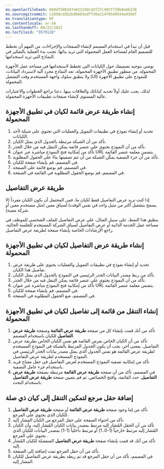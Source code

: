 ```yaml
---
ms.openlocfilehash: 684df580247e82119dc42f27c492f739b8e6b238
ms.sourcegitcommit: c1858cd3b2bd6663edff36e214795d4934ad3ddf
ms.translationtype: HT
ms.contentlocale: ar-SA
ms.lasthandoff: 09/22/2022
ms.locfileid: "9579128"
---
```

قبل أن تبدأ في استخدام المصمم لإنشاء الصفحات والإجراءات، من المهم أن تخطط للتصميم العام لمساحة العمل المحمولة التي تريد بنائها. تجنب بدء العملية بالتفكير في النماذج التي تريد استخدامها.

نوصي بتوجيه تصميمك حول الكيانات التي تخطط لاستخدامها في مساحة عمل الأجهزة المحمولة. من منظور تطبيق الأجهزة المحمولة، تعد النماذج مجرد آلية لاسترداد البيانات، ولا ينطبق سلوك واجهة المستخدم وقت التشغيل (UI) للنموذج على تطبيق الأجهزة المحمولة. 

لذلك، يجب عليك أولاً تحديد كياناتك والعلاقات بينها. دعنا نراجع الخطوات والاعتبارات عالية المستوى لإنشاء صفحات تطبيقات الأجهزة المحمولة.

## <a name="create-a-list-view-for-an-entity-in-the-mobile-app"></a>إنشاء طريقة عرض قائمة لكيان في تطبيق الأجهزة المحمولة
1.  تحديد أو إنشاء نموذج في تطبيقات التمويل والعمليات التي تحتوي على شبكة لأحد الكيانات.
2.  تأكد من أن الشبكة مرتبطة بالجدول الذي يمثل الكيان.
3.  تأكد من أن النموذج يحتوي على عنصر قائمة يمكن التنقل فيه من خلال الجذر.
4.  تأكد من إمكانية فتح النموذج مباشرة عبر عنوان URL يتضمن معلمة عنصر القائمة.
5.  تأكد من أن جزء التصفية يمكّن الشبكة من أن تتم تصفيتها بناءً على الحقول المطلوبة.
6.  في المصمم، قم بإنشاء صفحة للكيان.
7.  في المصمم، قم بوضع قائمة على الصفحة.
8.  في المصمم، قم بوضع الحقول المطلوبة في القائمة في الصفحة.

## <a name="details-view"></a>طريقة عرض التفاصيل
إذا كنت تريد عرض التفاصيل فقط لكيان ما، فمن المحتمل أن يكون الكيان مفرداً (لا يسمح بتشغيل أكثر من مثيل واحد في نفس الوقت) لسياق معين (مثل مستخدم معين أو شركة معينة). 

ينطبق هذا النمط، على سبيل المثال، على عرض التفاصيل للملف الشخصي للموظف في مساحة عمل الخدمة الذاتية أو عرض التفاصيل لسياق الشركة المستخدم للجلسة الحالية. راجع الإرشادات الخاصة بإنشاء صفحة لطريقة عرض التفاصيل.

## <a name="create-a-details-view-for-an-entity-in-the-mobile-app"></a>إنشاء طريقة عرض التفاصيل لكيان في تطبيق الأجهزة المحمولة

1.  تحديد أو إنشاء نموذج في تطبيقات التمويل والعمليات يحتوي على طريقة عرض تفاصيل هذا الكيان.
2.  تأكد من ربط مصدر البيانات الجذر الرئيسي في النموذج بالجدول الذي يمثل الكيان.
3.  تأكد من أن النموذج يحتوي على عنصر قائمة يمكن التنقل فيه من خلال الجذر.
4.  تأكد من إمكانية فتح النموذج مباشرة عبر عنوان URL يتضمن معلمة عنصر القائمة.
5.  في المصمم، قم بإنشاء صفحة للكيان.
6.  في المصمم، ضع الحقول المطلوبة في الصفحة.

## <a name="create-list-to-details-navigation-for-an-entity-in-the-mobile-app"></a>إنشاء التنقل من قائمة إلى تفاصيل لكيان في تطبيق الأجهزة المحمولة
1.  تأكد من أنك قمت بإنشاء كل من صفحة **طريقة عرض القائمة** وصفحة **طريقة عرض التفاصيل** للكيان باستخدام المصمم.
2.  تأكد من أن الكيان الخاص بعرض القائمة هو نفس الكيان الخاص بطريقة عرض التفاصيل. بمعنى آخر، يجب أن يكون الجدول المرتبط بالشبكة في النموذج المستخدم لطريقة عرض القائمة هو نفس الجدول الذي يمثل مصدر بيانات الجذر الرئيسي في النموذج المستخدم لطريقة عرض التفاصيل.
3.  تأكد من إمكانية تصفية النموذج المستخدم لعرض التفاصيل في حقل مفتاح فريد باستخدام جزء عامل التصفية.
4.  في المصمم، تأكد من أن صفحة **طريقة عرض القائمة** مرتبطة بصفحة **طريقة عرض التفاصيل**. حدد القائمة، وافتح الخصائص، ثم قم بتعيين صفحة **طريقة عرض التفاصيل** باستخدام البحث.


## <a name="add-a-reference-field-that-enables-navigation-to-a-related-entity"></a>إضافة حقل مرجع لتمكين التنقل إلى كيان ذي صلة

1.  تأكد من إما وجود صفحة **طريقة عرض القائمة** أو صفحة **طريقة عرض التفاصيل** للكيان الذي يحتوي على المرجع.
2.  تأكد من احتواء الصفحة على حقل المرجع من الكيان المشار إليه.
3.  تأكد من أن الحقل المُشار إليه مرتبط بمصدر بيانات الكيان المُشار إليه، وأن الكيان المُشار إليه مرتبط خارجياً (1-0..1) أو مرتبط داخلياً (1-1) بمصدر البيانات للكيان الذي يحتوي على المرجع .
4.  تأكد من أنك قد قمت بإنشاء صفحة **طريقة عرض التفاصيل** المنفصلة للكيان المُشار إليه.
5.  تأكد من أن حقل المرجع تمت إضافته إلى الصفحة.
6.  في المصمم، تأكد من أن حقل المرجع قد تم ربطه بطريقة عرض التفاصيل للكيان المشار إليه.

 
